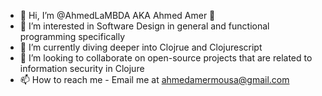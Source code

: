 - 👋 Hi, I’m @AhmedLaMBDA AKA Ahmed Amer 🙂
- 👀 I’m interested in Software Design in general and functional programming specifically
- 🌱 I’m currently diving deeper into Clojrue and Clojurescript
- 💞️ I’m looking to collaborate on open-source projects that are related to information security in Clojure
- 📫 How to reach me - Email me at ahmedamermousa@gmail.com

<!---
AhmedLaMBDA/AhmedLaMBDA is a ✨ special ✨ repository because its `README.md` (this file) appears on your GitHub profile.
You can click the Preview link to take a look at your changes.
--->
